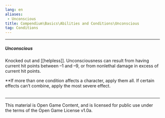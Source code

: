 ```yaml
---
lang: en
aliases:
 - Unconscious
title: Compendium\Basics\Abilities and Conditions\Unconscious
tag: Conditions
---
```


---
##### Unconscious

Knocked out and [[helpless]]. Unconsciousness can result from having current hit points between –1 and –9, or from nonlethal damage in excess of current hit points.

**If more than one condition affects a character, apply them all. If certain effects can’t combine, apply the most severe effect.
<br><br>

---

This material is Open Game Content, and is licensed for public use under the terms of the Open Game License v1.0a.
